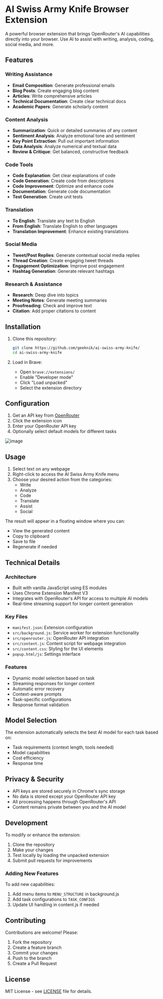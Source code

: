 # AI Swiss Army Knife Browser Extension

A powerful browser extension that brings OpenRouter's AI capabilities directly into your browser. Use AI to assist with writing, analysis, coding, social media, and more.

## Features

### Writing Assistance
- **Email Composition**: Generate professional emails
- **Blog Posts**: Create engaging blog content
- **Articles**: Write comprehensive articles
- **Technical Documentation**: Create clear technical docs
- **Academic Papers**: Generate scholarly content

### Content Analysis
- **Summarization**: Quick or detailed summaries of any content
- **Sentiment Analysis**: Analyze emotional tone and sentiment
- **Key Point Extraction**: Pull out important information
- **Data Analysis**: Analyze numerical and textual data
- **Review & Critique**: Get balanced, constructive feedback

### Code Tools
- **Code Explanation**: Get clear explanations of code
- **Code Generation**: Create code from descriptions
- **Code Improvement**: Optimize and enhance code
- **Documentation**: Generate code documentation
- **Test Generation**: Create unit tests

### Translation
- **To English**: Translate any text to English
- **From English**: Translate English to other languages
- **Translation Improvement**: Enhance existing translations

### Social Media
- **Tweet/Post Replies**: Generate contextual social media replies
- **Thread Creation**: Create engaging tweet threads
- **Engagement Optimization**: Improve post engagement
- **Hashtag Generation**: Generate relevant hashtags

### Research & Assistance
- **Research**: Deep dive into topics
- **Meeting Notes**: Generate meeting summaries
- **Proofreading**: Check and improve text
- **Citation**: Add proper citations to content

## Installation

1. Clone this repository:
   ```bash
   git clone https://github.com/geeknik/ai-swiss-army-knife/
   cd ai-swiss-army-knife
   ```

2. Load in Brave:
   - Open `brave://extensions/`
   - Enable "Developer mode"
   - Click "Load unpacked"
   - Select the extension directory

## Configuration

1. Get an API key from [OpenRouter](https://openrouter.ai/)
2. Click the extension icon
3. Enter your OpenRouter API key
4. Optionally select default models for different tasks

![image](https://github.com/user-attachments/assets/9c6b6d5b-688b-4518-bc26-e46ae3b1130d)

## Usage

1. Select text on any webpage
2. Right-click to access the AI Swiss Army Knife menu
3. Choose your desired action from the categories:
   - Write
   - Analyze
   - Code
   - Translate
   - Assist
   - Social

The result will appear in a floating window where you can:
- View the generated content
- Copy to clipboard
- Save to file
- Regenerate if needed

## Technical Details

### Architecture
- Built with vanilla JavaScript using ES modules
- Uses Chrome Extension Manifest V3
- Integrates with OpenRouter's API for access to multiple AI models
- Real-time streaming support for longer content generation

### Key Files
- `manifest.json`: Extension configuration
- `src/background.js`: Service worker for extension functionality
- `src/openrouter.js`: OpenRouter API integration
- `src/content.js`: Content script for webpage integration
- `src/content.css`: Styling for the UI elements
- `popup.html/js`: Settings interface

### Features
- Dynamic model selection based on task
- Streaming responses for longer content
- Automatic error recovery
- Context-aware prompts
- Task-specific configurations
- Response format validation

## Model Selection

The extension automatically selects the best AI model for each task based on:
- Task requirements (context length, tools needed)
- Model capabilities
- Cost efficiency
- Response time

## Privacy & Security

- API keys are stored securely in Chrome's sync storage
- No data is stored except your OpenRouter API key
- All processing happens through OpenRouter's API
- Content remains private between you and the AI model

## Development

To modify or enhance the extension:

1. Clone the repository
2. Make your changes
3. Test locally by loading the unpacked extension
4. Submit pull requests for improvements

### Adding New Features

To add new capabilities:
1. Add menu items to `MENU_STRUCTURE` in background.js
2. Add task configurations to `TASK_CONFIGS`
3. Update UI handling in content.js if needed

## Contributing

Contributions are welcome! Please:
1. Fork the repository
2. Create a feature branch
3. Commit your changes
4. Push to the branch
5. Create a Pull Request

## License

MIT License - see [LICENSE](LICENSE) file for details.                                                                                                                                                  
